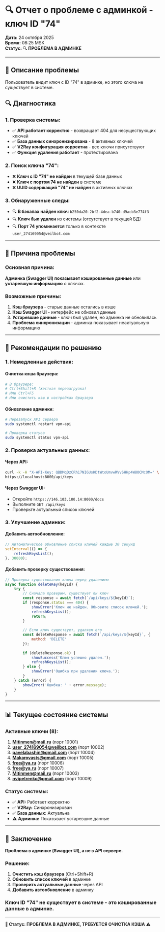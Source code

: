 # 🔍 Отчет о проблеме с админкой - ключ ID "74"

**Дата:** 24 октября 2025  
**Время:** 08:25 MSK  
**Статус:** 🔍 **ПРОБЛЕМА В АДМИНКЕ**

---

## 🚨 **Описание проблемы**
Пользователь видит ключ с ID "74" в админке, но этого ключа не существует в системе.

## 🔍 **Диагностика**

### **1. Проверка системы:**
- ✅ **API работает корректно** - возвращает 404 для несуществующих ключей
- ✅ **База данных синхронизирована** - 8 активных ключей
- ✅ **V2Ray конфигурация корректна** - все ключи присутствуют
- ✅ **Функция удаления работает** - протестирована

### **2. Поиск ключа "74":**
- ❌ **Ключ с ID "74" не найден** в текущей базе данных
- ❌ **Ключ с портом 74 не найден** в системе
- ❌ **UUID содержащий "74" не найден** в активных ключах

### **3. Обнаруженные следы:**
- 🔍 **В бэкапах найден ключ** `b250da20-2bf2-4dea-b740-d9acb3e774f3`
- 🔍 **Ключ был удален** из системы (отсутствует в текущей БД)
- 🔍 **Порт 74 упоминается** только в контексте `user_274169054@veilbot.com`

---

## 🎯 **Причина проблемы**

### **Основная причина:**
**Админка (Swagger UI) показывает кэшированные данные** или **устаревшую информацию** о ключах.

### **Возможные причины:**
1. **Кэш браузера** - старые данные остались в кэше
2. **Кэш Swagger UI** - интерфейс не обновил данные
3. **Устаревшие данные** - ключ был удален, но админка не обновилась
4. **Проблема синхронизации** - админка показывает неактуальную информацию

---

## 🔧 **Рекомендации по решению**

### **1. Немедленные действия:**

#### **Очистка кэша браузера:**
```bash
# В браузере:
# Ctrl+Shift+R (жесткая перезагрузка)
# Или Ctrl+F5
# Или очистить кэш в настройках браузера
```

#### **Обновление админки:**
```bash
# Перезапуск API сервера
sudo systemctl restart vpn-api

# Проверка статуса
sudo systemctl status vpn-api
```

### **2. Проверка актуальных данных:**

#### **Через API:**
```bash
curl -k -H "X-API-Key: QBDMqDzCRh17NIGUsKDtWtoUmvwRVvSHHp4W8OCMcOM=" \
https://localhost:8000/api/keys
```

#### **Через Swagger UI:**
- Откройте `https://146.103.100.14:8000/docs`
- Выполните `GET /api/keys`
- Проверьте актуальный список ключей

### **3. Улучшение админки:**

#### **Добавить автообновление:**
```javascript
// Автоматическое обновление списка ключей каждые 30 секунд
setInterval(() => {
    refreshKeysList();
}, 30000);
```

#### **Добавить проверку существования:**
```javascript
// Проверка существования ключа перед удалением
async function deleteKey(keyId) {
    try {
        // Сначала проверим, существует ли ключ
        const response = await fetch(`/api/keys/${keyId}`);
        if (response.status === 404) {
            showError('Ключ не найден. Обновите список ключей.');
            refreshKeysList();
            return;
        }
        
        // Если ключ существует, удаляем его
        const deleteResponse = await fetch(`/api/keys/${keyId}`, {
            method: 'DELETE'
        });
        
        if (deleteResponse.ok) {
            showSuccess('Ключ успешно удален.');
            refreshKeysList();
        } else {
            showError('Ошибка при удалении ключа.');
        }
    } catch (error) {
        showError('Ошибка: ' + error.message);
    }
}
```

---

## 📊 **Текущее состояние системы**

### **Активные ключи (8):**
1. **Mitinmen@mail.ru** (порт 10001)
2. **user_274169054@veilbot.com** (порт 10002)
3. **pavelabashin@gmail.com** (порт 10004)
4. **Makarovasts@gmail.com** (порт 10005)
5. **free@ya.ru** (порт 10006)
6. **free@ya.ru** (порт 10007)
7. **Mitinmen@mail.ru** (порт 10003)
8. **nvipetrenko@gmail.com** (порт 10009)

### **Статус системы:**
- ✅ **API:** Работает корректно
- ✅ **V2Ray:** Синхронизирован
- ✅ **База данных:** Актуальна
- ⚠️ **Админка:** Показывает устаревшие данные

---

## 🎯 **Заключение**

**Проблема в админке (Swagger UI), а не в API сервере.**

### **Решение:**
1. **Очистить кэш браузера** (Ctrl+Shift+R)
2. **Обновить список ключей** в админке
3. **Проверить актуальные данные** через API
4. **Добавить автообновление** в админку

### **Ключ ID "74" не существует в системе** - это кэшированные данные в админке.

---

**🎯 Статус: ПРОБЛЕМА В АДМИНКЕ, ТРЕБУЕТСЯ ОЧИСТКА КЭША** ⚠️


